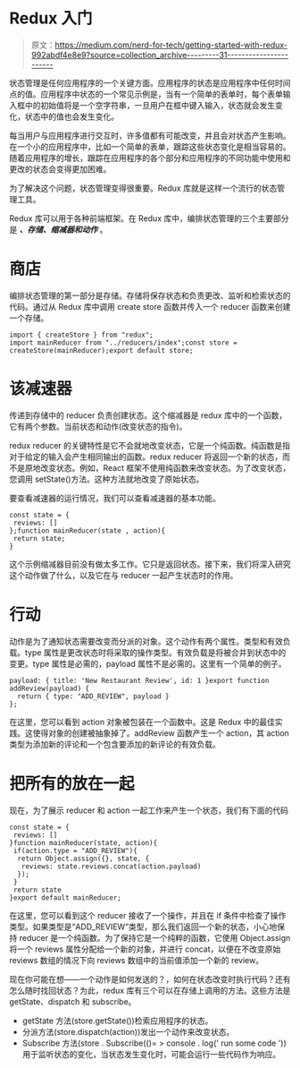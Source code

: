 # Redux 入门

> 原文：<https://medium.com/nerd-for-tech/getting-started-with-redux-992abdf4e8e9?source=collection_archive---------31----------------------->

状态管理是任何应用程序的一个关键方面。应用程序的状态是应用程序中任何时间点的值。应用程序中状态的一个常见示例是，当有一个简单的表单时，每个表单输入框中的初始值将是一个空字符串，一旦用户在框中键入输入，状态就会发生变化，状态中的值也会发生变化。

每当用户与应用程序进行交互时，许多值都有可能改变，并且会对状态产生影响。在一个小的应用程序中，比如一个简单的表单，跟踪这些状态变化是相当容易的。随着应用程序的增长，跟踪在应用程序的各个部分和应用程序的不同功能中使用和更改的状态会变得更加困难。

为了解决这个问题，状态管理变得很重要。Redux 库就是这样一个流行的状态管理工具。

Redux 库可以用于各种前端框架。在 Redux 库中，编排状态管理的三个主要部分是 ***、存储、缩减器和动作*** 。

# 商店

编排状态管理的第一部分是存储。存储将保存状态和负责更改、监听和检索状态的代码。通过从 Redux 库中调用 create store 函数并传入一个 reducer 函数来创建一个存储。

```
import { createStore } from "redux";
import mainReducer from "../reducers/index";const store = createStore(mainReducer);export default store;
```

# 该减速器

传递到存储中的 reducer 负责创建状态。这个缩减器是 redux 库中的一个函数，它有两个参数。当前状态和动作(改变状态的指令)。

redux reducer 的关键特性是它不会就地改变状态，它是一个纯函数。纯函数是指对于给定的输入会产生相同输出的函数。redux reducer 将返回一个新的状态，而不是原地改变状态。例如，React 框架不使用纯函数来改变状态。为了改变状态，您调用 setState()方法。这种方法就地改变了原始状态。

要查看减速器的运行情况，我们可以查看减速器的基本功能。

```
const state = {
 reviews: []
};function mainReducer(state , action){
 return state;
}
```

这个示例缩减器目前没有做太多工作。它只是返回状态。接下来，我们将深入研究这个动作做了什么，以及它在与 reducer 一起产生状态时的作用。

# 行动

动作是为了通知状态需要改变而分派的对象。这个动作有两个属性。类型和有效负载。type 属性是更改状态时将采取的操作类型。有效负载是将被合并到状态中的变更。type 属性是必需的，payload 属性不是必需的。这里有一个简单的例子。

```
payload: { title: 'New Restaurant Review', id: 1 }export function addReview(payload) {
  return { type: "ADD_REVIEW", payload }
};
```

在这里，您可以看到 action 对象被包装在一个函数中。这是 Redux 中的最佳实践。这使得对象的创建被抽象掉了。addReview 函数产生一个 action，其 action 类型为添加新的评论和一个包含要添加的新评论的有效负载。

# 把所有的放在一起

现在，为了展示 reducer 和 action 一起工作来产生一个状态，我们有下面的代码

```
const state = {
 reviews: []
}function mainReducer(state, action){
 if(action.type = "ADD_REVIEW"){
  return Object.assign({}, state, {
   reviews: state.reviews.concat(action.payload)
  });
 }
 return state
}export default mainReducer;
```

在这里，您可以看到这个 reducer 接收了一个操作，并且在 if 条件中检查了操作类型。如果类型是“ADD_REVIEW”类型，那么我们返回一个新的状态，小心地保持 reducer 是一个纯函数。为了保持它是一个纯粹的函数，它使用 Object.assign 将一个 reviews 属性分配给一个新的对象，并进行 concat，以便在不改变原始 reviews 数组的情况下向 reviews 数组中的当前值添加一个新的 review。

现在你可能在想——一个动作是如何发送的？，如何在状态改变时执行代码？还有怎么随时找回状态？为此，redux 库有三个可以在存储上调用的方法。这些方法是 getState、dispatch 和 subscribe。

*   getState 方法(store.getState())检索应用程序的状态。
*   分派方法(store.dispatch(action))发出一个动作来改变状态。
*   Subscribe 方法(store . Subscribe(()= > console . log(' run some code '))用于监听状态的变化，当状态发生变化时，可能会运行一些代码作为响应。